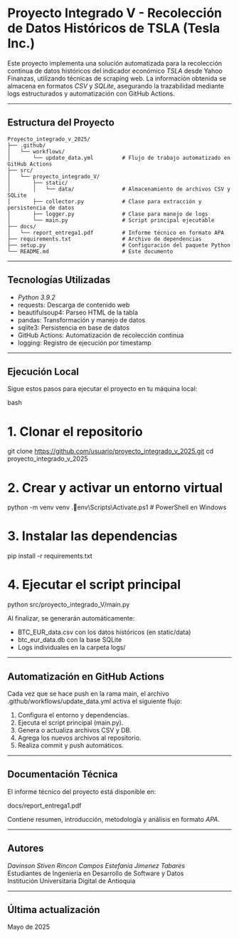 #  Proyecto Integrado V - Recolección de Datos Históricos de TSLA (Tesla Inc.)

Este proyecto implementa una solución automatizada para la recolección continua de datos históricos del indicador económico *TSLA* desde Yahoo Finanzas, utilizando técnicas de scraping web. La información obtenida se almacena en formatos *CSV* y *SQLite*, asegurando la trazabilidad mediante logs estructurados y automatización con GitHub Actions.

---

##  Estructura del Proyecto

```
Proyecto_integrado_v_2025/
├── .github/
│   └── workflows/
│       └── update_data.yml         # Flujo de trabajo automatizado en GitHub Actions
├── src/
│   └── proyecto_integrado_V/
│       ├── static/
│       │   └── data/               # Almacenamiento de archivos CSV y SQLite
│       ├── collector.py            # Clase para extracción y persistencia de datos
│       ├── logger.py               # Clase para manejo de logs
│       └── main.py                 # Script principal ejecutable
├── docs/
│   └── report_entrega1.pdf         # Informe técnico en formato APA
├── requirements.txt                # Archivo de dependencias
├── setup.py                        # Configuración del paquete Python
└── README.md                       # Este documento
```

---

##  Tecnologías Utilizadas

- *Python 3.9.2*
- requests: Descarga de contenido web
- beautifulsoup4: Parseo HTML de la tabla
- pandas: Transformación y manejo de datos
- sqlite3: Persistencia en base de datos
- GitHub Actions: Automatización de recolección continua
- logging: Registro de ejecución por timestamp

---

##  Ejecución Local

Sigue estos pasos para ejecutar el proyecto en tu máquina local:

bash
# 1. Clonar el repositorio
git clone https://github.com/usuario/proyecto_integrado_v_2025.git
cd proyecto_integrado_v_2025

# 2. Crear y activar un entorno virtual
python -m venv venv
.env\Scripts\Activate.ps1  # PowerShell en Windows

# 3. Instalar las dependencias
pip install -r requirements.txt

# 4. Ejecutar el script principal
python src/proyecto_integrado_V/main.py


Al finalizar, se generarán automáticamente:

-  BTC_EUR_data.csv con los datos históricos (en static/data)
-  btc_eur_data.db con la base SQLite
-  Logs individuales en la carpeta logs/

---

##  Automatización en GitHub Actions

Cada vez que se hace push en la rama main, el archivo .github/workflows/update_data.yml activa el siguiente flujo:

1. Configura el entorno y dependencias.
2. Ejecuta el script principal (main.py).
3. Genera o actualiza archivos CSV y DB.
4. Agrega los nuevos archivos al repositorio.
5. Realiza commit y push automáticos.

---

## Documentación Técnica

El informe técnico del proyecto está disponible en:


docs/report_entrega1.pdf


Contiene resumen, introducción, metodología y análisis en formato *APA*.

---

##  Autores

*Davinson Stiven Rincon Campos*
*Estefania Jimenez Tabares*  
Estudiantes de Ingeniería en Desarrollo de Software y Datos  
Institución Universitaria Digital de Antioquia  

---

## Última actualización

Mayo de 2025
